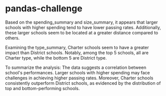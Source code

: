 # pandas-challenge
Based on the spending_summary and size_summary, it appears that larger schools with higher spending tend to have lower passing rates. Additionally, these larger schools seem to be located at a greater distance compared to others.

Examining the type_summary, Charter schools seem to have a greater impact than District schools. Notably, among the top 5 schools, all are Charter type, while the bottom 5 are District type.

To summarize the analysis:
The data suggests a correlation between school's performances. Larger schools with higher spending may face challenges in achieving higher passing rates. Moreover, Charter schools consistently outperform District schools, as evidenced by the distribution of top and bottom-performing schools.
